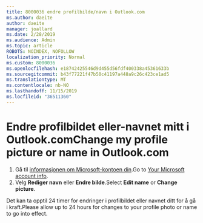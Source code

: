 ```yaml
---
title: 8000036 endre profilbilde/navn i Outlook.com
ms.author: daeite
author: daeite
manager: joallard
ms.date: 2/28/2019
ms.audience: Admin
ms.topic: article
ROBOTS: NOINDEX, NOFOLLOW
localization_priority: Normal
ms.custom: 8000036
ms.openlocfilehash: e18742425546d9d455d56fdf400338a45361633b
ms.sourcegitcommit: b43f77221f47b50c41197a448a9c26c423ce1ad5
ms.translationtype: MT
ms.contentlocale: nb-NO
ms.lasthandoff: 11/15/2019
ms.locfileid: "36511360"
---
```

# <a name="change-my-profile-picture-or-name-in-outlookcom"></a><span data-ttu-id="05275-102">Endre profilbildet eller-navnet mitt i Outlook.com</span><span class="sxs-lookup"><span data-stu-id="05275-102">Change my profile picture or name in Outlook.com</span></span>

1. <span data-ttu-id="05275-103">Gå til [informasjonen om Microsoft-kontoen din](https://go.microsoft.com/fwlink/p/?linkid=860841).</span><span class="sxs-lookup"><span data-stu-id="05275-103">Go to [Your Microsoft account info](https://go.microsoft.com/fwlink/p/?linkid=860841).</span></span>
1. <span data-ttu-id="05275-104">Velg **Rediger navn** eller **Endre bilde**.</span><span class="sxs-lookup"><span data-stu-id="05275-104">Select **Edit name** or **Change picture**.</span></span>

<span data-ttu-id="05275-105">Det kan ta opptil 24 timer for endringer i profilbildet eller navnet ditt for å gå i kraft.</span><span class="sxs-lookup"><span data-stu-id="05275-105">Please allow up to 24 hours for changes to your profile photo or name to go into effect.</span></span>